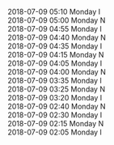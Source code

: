 2018-07-09 05:10 Monday  I  
2018-07-09 05:00 Monday  N  
2018-07-09 04:55 Monday  I  
2018-07-09 04:40 Monday  N  
2018-07-09 04:35 Monday  I  
2018-07-09 04:15 Monday  N  
2018-07-09 04:05 Monday  I  
2018-07-09 04:00 Monday  N  
2018-07-09 03:35 Monday  I  
2018-07-09 03:25 Monday  N  
2018-07-09 03:20 Monday  I  
2018-07-09 02:40 Monday  N  
2018-07-09 02:30 Monday  I  
2018-07-09 02:15 Monday  N  
2018-07-09 02:05 Monday  I  
